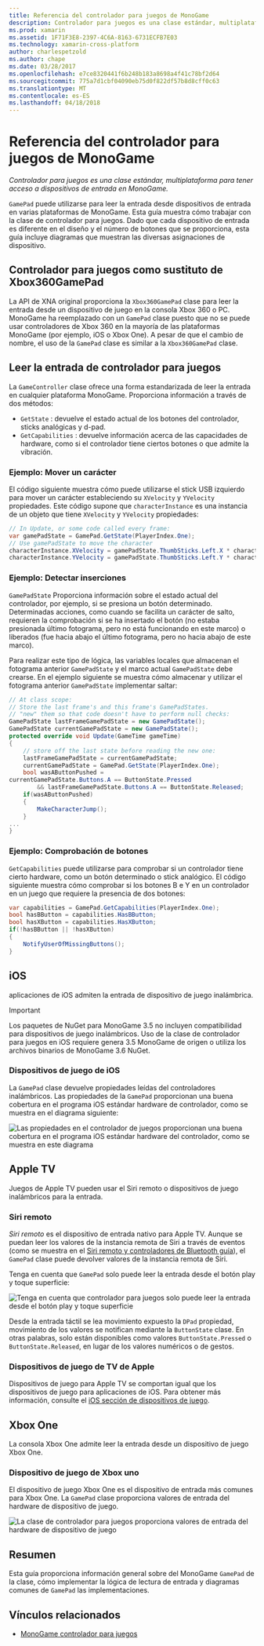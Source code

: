 ```yaml
---
title: Referencia del controlador para juegos de MonoGame
description: Controlador para juegos es una clase estándar, multiplataforma para tener acceso a dispositivos de entrada en MonoGame.
ms.prod: xamarin
ms.assetid: 1F71F3E8-2397-4C6A-8163-6731ECFB7E03
ms.technology: xamarin-cross-platform
author: charlespetzold
ms.author: chape
ms.date: 03/28/2017
ms.openlocfilehash: e7ce8320441f6b248b183a8698a4f41c78bf2d64
ms.sourcegitcommit: 775a7d1cbf04090eb75d0f822df57b8d8cff0c63
ms.translationtype: MT
ms.contentlocale: es-ES
ms.lasthandoff: 04/18/2018
---
```

# <a name="monogame-gamepad-reference"></a>Referencia del controlador para juegos de MonoGame

_Controlador para juegos es una clase estándar, multiplataforma para tener acceso a dispositivos de entrada en MonoGame._

`GamePad` puede utilizarse para leer la entrada desde dispositivos de entrada en varias plataformas de MonoGame. Esta guía muestra cómo trabajar con la clase de controlador para juegos. Dado que cada dispositivo de entrada es diferente en el diseño y el número de botones que se proporciona, esta guía incluye diagramas que muestran las diversas asignaciones de dispositivo.

## <a name="gamepad-as-a-replacement-for-xbox360gamepad"></a>Controlador para juegos como sustituto de Xbox360GamePad

La API de XNA original proporciona la `Xbox360GamePad` clase para leer la entrada desde un dispositivo de juego en la consola Xbox 360 o PC. MonoGame ha reemplazado con un `GamePad` clase puesto que no se puede usar controladores de Xbox 360 en la mayoría de las plataformas MonoGame (por ejemplo, iOS o Xbox One). A pesar de que el cambio de nombre, el uso de la `GamePad` clase es similar a la `Xbox360GamePad` clase.

## <a name="reading-input-from-gamepad"></a>Leer la entrada de controlador para juegos

La `GameController` clase ofrece una forma estandarizada de leer la entrada en cualquier plataforma MonoGame. Proporciona información a través de dos métodos:

- `GetState` : devuelve el estado actual de los botones del controlador, sticks analógicas y d-pad.
- `GetCapabilities` : devuelve información acerca de las capacidades de hardware, como si el controlador tiene ciertos botones o que admite la vibración.

### <a name="example-moving-a-character"></a>Ejemplo: Mover un carácter

El código siguiente muestra cómo puede utilizarse el stick USB izquierdo para mover un carácter estableciendo su `XVelocity` y `YVelocity` propiedades. Este código supone que `characterInstance` es una instancia de un objeto que tiene `XVelocity` y `YVelocity` propiedades:

```csharp
// In Update, or some code called every frame:
var gamePadState = GamePad.GetState(PlayerIndex.One);
// Use gamePadState to move the character
characterInstance.XVelocity = gamePadState.ThumbSticks.Left.X * characterInstance.MaxSpeed;
characterInstance.YVelocity = gamePadState.ThumbSticks.Left.Y * characterInstance.MaxSpeed;
```

### <a name="example-detecting-pushes"></a>Ejemplo: Detectar inserciones

`GamePadState` Proporciona información sobre el estado actual del controlador, por ejemplo, si se presiona un botón determinado. Determinadas acciones, como cuando se facilita un carácter de salto, requieren la comprobación si se ha insertado el botón (no estaba presionada último fotograma, pero no está funcionando en este marco) o liberados (fue hacia abajo el último fotograma, pero no hacia abajo de este marco). 

Para realizar este tipo de lógica, las variables locales que almacenan el fotograma anterior `GamePadState` y el marco actual `GamePadState` debe crearse. En el ejemplo siguiente se muestra cómo almacenar y utilizar el fotograma anterior `GamePadState` implementar saltar:

```csharp
// At class scope:
// Store the last frame's and this frame's GamePadStates.
// "new" them so that code doesn't have to perform null checks:
GamePadState lastFrameGamePadState = new GamePadState();
GamePadState currentGamePadState = new GamePadState();
protected override void Update(GameTime gameTime)
{
    // store off the last state before reading the new one:
    lastFrameGamePadState = currentGamePadState;
    currentGamePadState = GamePad.GetState(PlayerIndex.One);
    bool wasAButtonPushed = 
currentGamePadState.Buttons.A == ButtonState.Pressed
        && lastFrameGamePadState.Buttons.A == ButtonState.Released;
    if(wasAButtonPushed)
    {
        MakeCharacterJump();
    }
...
}
```

### <a name="example-checking-for-buttons"></a>Ejemplo: Comprobación de botones

`GetCapabilities` puede utilizarse para comprobar si un controlador tiene cierto hardware, como un botón determinado o stick analógico. El código siguiente muestra cómo comprobar si los botones B e Y en un controlador en un juego que requiere la presencia de dos botones:

```csharp
var capabilities = GamePad.GetCapabilities(PlayerIndex.One);
bool hasBButton = capabilities.HasBButton;
bool hasXButton = capabilities.HasXButton;
if(!hasBButton || !hasXButton)
{
    NotifyUserOfMissingButtons();
}
```

## <a name="ios"></a>iOS

aplicaciones de iOS admiten la entrada de dispositivo de juego inalámbrica.

> [!IMPORTANT]
> Los paquetes de NuGet para MonoGame 3.5 no incluyen compatibilidad para dispositivos de juego inalámbricos. Uso de la clase de controlador para juegos en iOS requiere genera 3.5 MonoGame de origen o utiliza los archivos binarios de MonoGame 3.6 NuGet. 

### <a name="ios-game-controller"></a>Dispositivos de juego de iOS

La `GamePad` clase devuelve propiedades leídas del controladores inalámbricos. Las propiedades de la `GamePad` proporcionan una buena cobertura en el programa iOS estándar hardware de controlador, como se muestra en el diagrama siguiente:

![](input-images/image1.png "Las propiedades en el controlador de juegos proporcionan una buena cobertura en el programa iOS estándar hardware del controlador, como se muestra en este diagrama")

## <a name="apple-tv"></a>Apple TV

Juegos de Apple TV pueden usar el Siri remoto o dispositivos de juego inalámbricos para la entrada.

### <a name="siri-remote"></a>Siri remoto

*Siri remoto* es el dispositivo de entrada nativo para Apple TV. Aunque se puedan leer los valores de la instancia remota de Siri a través de eventos (como se muestra en el [Siri remoto y controladores de Bluetooth guía](~/ios/tvos/platform/remote-bluetooth.md)), el `GamePad` clase puede devolver valores de la instancia remota de Siri.

Tenga en cuenta que `GamePad` solo puede leer la entrada desde el botón play y toque superficie: 

![](input-images/image2.png "Tenga en cuenta que controlador para juegos solo puede leer la entrada desde el botón play y toque superficie")

Desde la entrada táctil se lea movimiento expuesto la `DPad` propiedad, movimiento de los valores se notifican mediante la `ButtonState` clase. En otras palabras, solo están disponibles como valores `ButtonState.Pressed` o `ButtonState.Released`, en lugar de los valores numéricos o de gestos.

### <a name="apple-tv-game-controller"></a>Dispositivos de juego de TV de Apple

Dispositivos de juego para Apple TV se comportan igual que los dispositivos de juego para aplicaciones de iOS. Para obtener más información, consulte el [iOS sección de dispositivos de juego](#iOS_Game_Controller). 

## <a name="xbox-one"></a>Xbox One

La consola Xbox One admite leer la entrada desde un dispositivo de juego Xbox One.

### <a name="xbox-one-game-controller"></a>Dispositivo de juego de Xbox uno

El dispositivo de juego Xbox One es el dispositivo de entrada más comunes para Xbox One. La `GamePad` clase proporciona valores de entrada del hardware de dispositivo de juego.

![](input-images/image3.png "La clase de controlador para juegos proporciona valores de entrada del hardware de dispositivo de juego")

## <a name="summary"></a>Resumen

Esta guía proporciona información general sobre del MonoGame `GamePad` de la clase, cómo implementar la lógica de lectura de entrada y diagramas comunes de `GamePad` las implementaciones.

## <a name="related-links"></a>Vínculos relacionados

- [MonoGame controlador para juegos](http://www.monogame.net/documentation/?page=T_Microsoft_Xna_Framework_Input_GamePad)
